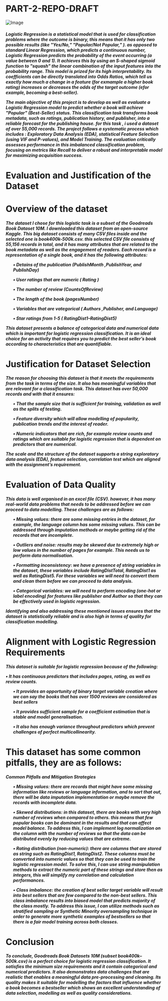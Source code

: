 # PART-2-REPO-DRAFT

![Image](https://github.com/user-attachments/assets/5cea83bc-14ce-4b6d-9c5e-16ad8784c485) 

<h5>

<p>
Logistic Regression is a  statistical model that is used for classification problems where the outcome is binary, this means that it has only two possible results (like "Yes/No," "Popular/Not Popular," ).
as opposed to  standard Linear Regression, which predicts a continuous number, Logistic Regression predicts the probability of the event occurring (a value between 0 and 1). It achieves this by using an S-shaped sigmoid function to "squash" the linear combination of the input features into the probability range.
This model is prized for its high interpretability. Its coefficients can be directly translated into Odds Ratios, which tell us exactly how much a change in a feature (for exmample a higher book rating) increases or decreases the odds of the target outcome (efor example, becoming a best-seller).
</p>


<p>The main objective of this project is to develop as well as  evaluate a Logistic Regression model to predict whether a book will achieve "Popular" (Best-Seller) status. This classification task transforms book metadata, such as ratings, publication history, and publisher, into a reliable forecast for the publishing house.
for this task , i used a dataset of over 55,000 records. The project follows a systematic process which includes : Exploratory Data Analysis (EDA), statistical Feature Selection (using VIF and P-values), and Model Training. The evaluation critically assesses performance in this imbalanced classification problem, focusing on metrics like Recall to deliver a robust and interpretable model for maximizing acquisition success.</p>
</h5>

# Evaluation and Justification of the Dataset 
# Overview of the dataset 

<h5>

<p>
  The dataset I chose for this logistic task is a subset of the Goodreads Book Dataset 10M. I downloaded this dataset from an open-source Kaggle. This big dataset consists of many CSV files inside and the selected one is book400k-500k.csv. this selected CSV file consists of 55,156 records in total, and it has many attributes that are related to the book metadata as well as the engagement of readers. Each record is a representation of a single book, and it has the following attributes: 
</p>

<ul>•	Detains of the publication (PublishMonth ,PublishYear,  and PublishDay)</ul>
<ul>•	User ratings that are numeric ( Rating ) </ul>
<ul>•	The number of review (CountsOfReview)</ul>
<ul>•	The length of the book (pagesNumber)</ul>
<ul>•	Variables that are vategorical ( Authors ,Publisher,  and Language)</ul>
<ul>•	Star ratings from 1-5 ( RatingDist1–RatingDist5) </ul>
<p>
  This dataset presents a balance of categorical data and numerical  data which is important for logistic regression classification. It is an ideal choice for an activity that requires you to predict the best seller’s book according to characteristics  that are quantifiable. 
</p>
</h5>

# Justification for Dataset Selection
<h5>
<p>The reason for choosing this dataset is that it meets the requirements from the task in terms of the size. It also has meaningful variables that are relevant for a classification task. This dataset has over 50,000 records and with that it ensures:</p>
<ul>•	That the sample size that is sufficient for training, validation as well as the splits of testing. </ul>
<ul>•	Feature diversity which will allow modelling of popularity, publication trends and the interest of reader. </ul>
<ul>•	Numeric indicators that are rich, for example review counts and ratings which are suitable for logistic regression that is dependent on predictors that are numerical. </ul>
<p>
  The scale and the structure of the dataset supports a string exploratory data analysis (EDA), feature selection, correlation test which are aligned with the assignment’s requirement. 
</p>

</h5>

# Evaluation of Data Quality 

<h5>

<p>
  This data is well organised in an excel file (CSV). however, it has many real-world data problems that needs to be addressed before we can proceed to data modelling. These challenges are as follows: 
</p>
<ul>•	Missing values: there are some missing entries in the dataset, for example, the language column has some missing values. This can be addressed through imputation methods or maybe getting rid of the records that are incomplete. </ul>
<ul>•	Outliers and noise: results may be skewed due to extremely high or low values in the number of pages for example. This needs us to perform data normalisation. </ul>
<ul>•	Formatting inconsistency: we have a presence of string variables in the dataset, these variables include RatingDistTotal, RatingDist1 as well as RatingDist5. For these variables we will need to convert them and clean them before we can proceed to data analysis. </ul>
<ul>•	Categorical variables: we will need to perform encoding (one-hot or label encoding) for features like publisher and Author so that they can be effectively used in logistic regression. </ul>
<p>
  Identifying and also addressing these mentioned issues ensures that the dataset is statistically reliable and is also high in terms of quality for classification modelling. 
</p>  
</h5>

#   Alignment with Logistic Regression Requirements

<h5>

This dataset is suitable for logistic regression because of the following: 
<p>•	It has continuous predictors that includes pages, rating, as well as review counts. </p>
<ul>•	It provides an opportunity of binary target variable creation where we can say the books that  has over 1500 reviews are considered as best sellers </ul>
<ul>•	It provides sufficient sample for a coefficient estimation that is stable and model generalisation. </ul>
<ul>•	It also has enough variance throughout predictors which prevent challenges of perfect multicollinearity. 
</ul>
</h5>

# This dataset has some common pitfalls, they are as follows:  

<h5>
  
Common Pitfalls and Mitigation Strategies

<ul>•	Missing values: there are records that might have some missing information like reviews or language information, and to sort that out, there will be data imputation implementation or maybe remove the records with incomplete data. </ul>
<ul>•	Skewed distributions:  in this dataset, there are books with very high number of reviews when compared to others. this means that few popular books can be dominant in the results and that can affect model balance. To address this, I can implement log normalization on the column with the number of reviews so that the data can be distributed evenly by reducing values that are extreme. </ul>
<ul>•	Rating distribution (non-numeric): there are columns that are stored as string such as RatingDist1, RatingDist2. These columns must be converted into numeric values so that they can be used to train the logistic regression model. To solve this, I can use string manipulation methods to extract the numeric part of these strings and store then as integers, this will simplify my correlation and calculation performances. </ul>
<ul>•	Class imbalance: the creation of best seller target variable will result into best sellers that are few compared to the non-best sellers. This class imbalance results into biased model that predicts majority of the class mostly. To address this issue, I can utilize methods such as stratified sampling or Synthetic Minority oversampling technique in order to generate more synthetic examples of bestsellers so that there is a fair model training across both classes. 
</ul>
</h5>

#   Conclusion 

<h5>

To conclude, Goodreads Book Datasets 10M (subset book400k–500k.csv) is a perfect choice for logistic regression classification. It satisfies the minimum size requirements and it contain categorical and numerical predictors. It also demonstrates data challenges that are realistic that enables a meaningful data pre-processing and cleaning. Its quality makes it suitable for modelling the factors that influence whether a book becomes a bestseller which shows an excellent understanding of data selection, modelling as well as quality considerations. 

</h5>

